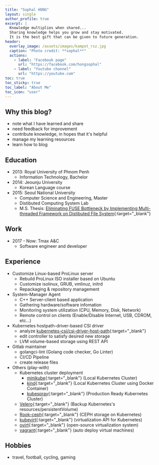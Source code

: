 ```yaml
---
title: "Sophal HONG"
layout: single
author_profile: true
excerpt: |
  Knowledge multiplies when shared...  
  Sharing knowledge helps you grow and stay motivated.  
  It is the best gift that can be given to future generation.
header:
  overlay_image: /assets/images/kampot_rsz.jpg
  caption: "Photo credit: **sophal**"
  actions:
    - label: "Facebook page"
      url: "https://facebook.com/hongsophal"
    - label: "Youtube channel"
      url: "https://youtube.com"
toc: true
toc_sticky: true
toc_label: "About Me"
toc_icon: "user"
---
```


## Why this blog?
  - note what I have learned and share
  - need feedback for improvement
  - contribute knowledge, in hopes that it's helpful
  - manage my learning resources
  - learn how to blog

## Education
  - 2013: Royal University of Phnom Penh
    - Information Technology, Bachelor
  - 2014: Jeounju University
    - Korean Language course
  - 2015: Seoul National University
    - Computer Science and Engineering, Master
    - Distibuted Computing System Lab
    - M.S. Thesis: [Eliminating FUSE Bottleneck by Implementing Multi-threaded Framework on Distibuted File System](http://s-space.snu.ac.kr/handle/10371/137434){:target="\_blank"}

## Work
  - 2017 - Now: Tmax A&C
    - Software engineer and developer

## Experience
  - Customize Linux-based ProLinux server
    - Rebuild ProLinux ISO installer based on Ubuntu
    - Customize isolinux, GRUB, vmlinuz, initrd
    - Repackaging & repository management
  - System-Manager Agent
    - C++ Server-client based application
    - Gathering hardware/software infomation
    - Monitoring system utilization (CPU, Memory, Disk, Network)
    - Remote control on clients (Enable/Disable Internet, USB, CDROM, etc...)
  - Kubernetes hostpath-driver-based CSI driver
    - analyze [kubernetes-csi/csi-driver-host-path](https://github.com/kubernetes-csi/csi-driver-host-path){:target="\_blank"}
    - edit controller to satisfy desired new storage
    - LVM volume-based storage using REST API
  - Gitlab maintainer
    - golangci-lint (Golang code checker, Go Linter)
    - CI/CD Pipeline
    - create release files
  - Others (play-with)
    - Kubernetes cluster deployment
      - [minikube](https://minikube.sigs.k8s.io/docs/){:target="_blank"} (Local Kubernetes Cluster)
      - [kind](https://kind.sigs.k8s.io/){:target="_blank"} (Local Kubernetes Cluster using Docker Container)
      - [kubespray](https://kubespray.io/){:target="_blank"} (Production Ready Kubernetes Cluster)
    - [Velero](https://velero.io/){:target="\_blank"} (Backup Kubernetes's resources/persistentVolume)
    - [Rook-ceph](https://rook.io/docs/rook/master/ceph-storage.html){:target="\_blank"} (CEPH storage on Kubernetes)
    - [kubevirt](https://kubevirt.io/){:target="\_blank"} (virtualization API for Kubernetes)
    - [ovirt](https://www.ovirt.org/){:target="\_blank"} (open-source virtualization system)
    - [vagrant](https://www.vagrantup.com/){:target="\_blank"} (auto deploy virtual machines)

## Hobbies
  - travel, football, cycling, gaming
